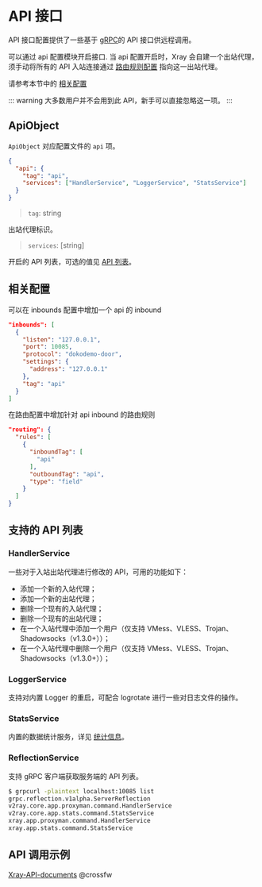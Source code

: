 # API 接口

API 接口配置提供了一些基于 [gRPC](https://grpc.io/)的 API 接口供远程调用。

可以通过 api 配置模块开启接口. 当 api 配置开启时，Xray 会自建一个出站代理，须手动将所有的 API 入站连接通过 [路由规则配置](./routing.md) 指向这一出站代理。

请参考本节中的 [相关配置](#相关配置)

::: warning
大多数用户并不会用到此 API，新手可以直接忽略这一项。
:::

## ApiObject

`ApiObject` 对应配置文件的 `api` 项。

```json
{
  "api": {
    "tag": "api",
    "services": ["HandlerService", "LoggerService", "StatsService"]
  }
}
```

> `tag`: string

出站代理标识。

> `services`: \[string\]

开启的 API 列表，可选的值见 [API 列表](#支持的-api-列表)。

## 相关配置

可以在 inbounds 配置中增加一个 api 的 inbound

```json
"inbounds": [
  {
    "listen": "127.0.0.1",
    "port": 10085,
    "protocol": "dokodemo-door",
    "settings": {
      "address": "127.0.0.1"
    },
    "tag": "api"
  }
]
```

在路由配置中增加针对 api inbound 的路由规则

```json
"routing": {
  "rules": [
    {
      "inboundTag": [
        "api"
      ],
      "outboundTag": "api",
      "type": "field"
    }
  ]
}
```

## 支持的 API 列表

### HandlerService

一些对于入站出站代理进行修改的 API，可用的功能如下：

- 添加一个新的入站代理；
- 添加一个新的出站代理；
- 删除一个现有的入站代理；
- 删除一个现有的出站代理；
- 在一个入站代理中添加一个用户（仅支持 VMess、VLESS、Trojan、Shadowsocks（v1.3.0+））；
- 在一个入站代理中删除一个用户（仅支持 VMess、VLESS、Trojan、Shadowsocks（v1.3.0+））；

### LoggerService

支持对内置 Logger 的重启，可配合 logrotate 进行一些对日志文件的操作。

### StatsService

内置的数据统计服务，详见 [统计信息](./stats.md)。

### ReflectionService

支持 gRPC 客户端获取服务端的 API 列表。

```bash
$ grpcurl -plaintext localhost:10085 list
grpc.reflection.v1alpha.ServerReflection
v2ray.core.app.proxyman.command.HandlerService
v2ray.core.app.stats.command.StatsService
xray.app.proxyman.command.HandlerService
xray.app.stats.command.StatsService
```

## API 调用示例

[Xray-API-documents](https://github.com/XTLS/Xray-API-documents) @crossfw

